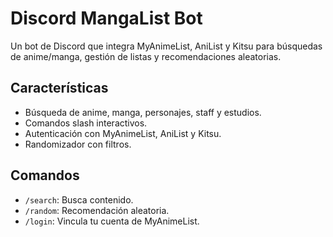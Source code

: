 # Discord MangaList Bot

Un bot de Discord que integra MyAnimeList, AniList y Kitsu para búsquedas de anime/manga, gestión de listas y recomendaciones aleatorias.

## Características
- Búsqueda de anime, manga, personajes, staff y estudios.
- Comandos slash interactivos.
- Autenticación con MyAnimeList, AniList y Kitsu.
- Randomizador con filtros.

## Comandos
- `/search`: Busca contenido.
- `/random`: Recomendación aleatoria.
- `/login`: Vincula tu cuenta de MyAnimeList.
